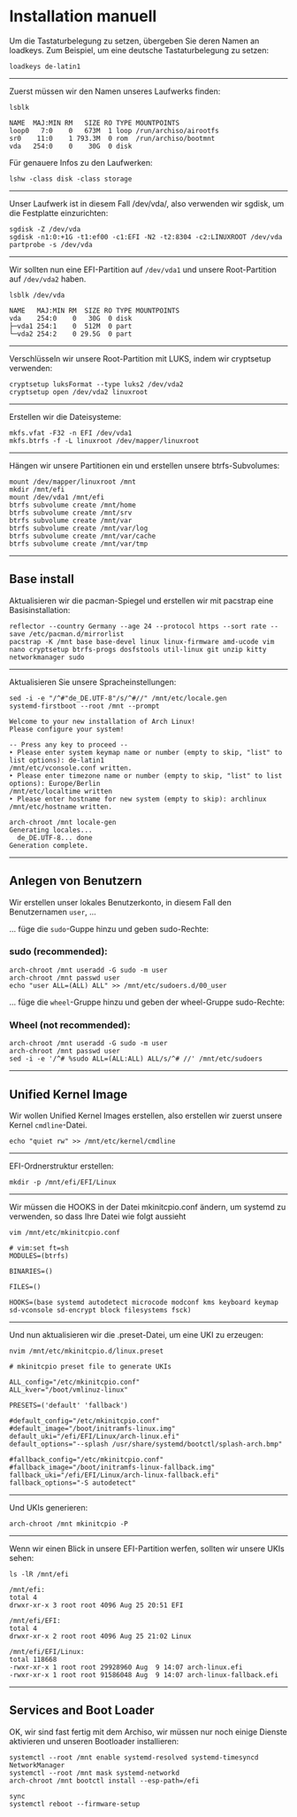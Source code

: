 # Installation manuell
Um die Tastaturbelegung zu setzen, übergeben Sie deren Namen an loadkeys. Zum Beispiel, um eine deutsche Tastaturbelegung zu setzen:
```
loadkeys de-latin1
```
---
Zuerst müssen wir den Namen unseres Laufwerks finden:
```
lsblk
```
```
NAME  MAJ:MIN RM   SIZE RO TYPE MOUNTPOINTS
loop0   7:0    0   673M  1 loop /run/archiso/airootfs
sr0    11:0    1 793.3M  0 rom  /run/archiso/bootmnt
vda   254:0    0    30G  0 disk 
```

Für genauere Infos zu den Laufwerken:
```
lshw -class disk -class storage
```

---

Unser Laufwerk ist in diesem Fall /dev/vda/, also verwenden wir sgdisk, um die Festplatte einzurichten:
```
sgdisk -Z /dev/vda
sgdisk -n1:0:+1G -t1:ef00 -c1:EFI -N2 -t2:8304 -c2:LINUXROOT /dev/vda
partprobe -s /dev/vda
```
---

Wir sollten nun eine EFI-Partition auf `/dev/vda1` und unsere Root-Partition auf `/dev/vda2` haben.

```
lsblk /dev/vda
```
```
NAME   MAJ:MIN RM  SIZE RO TYPE MOUNTPOINTS
vda    254:0    0   30G  0 disk 
├─vda1 254:1    0  512M  0 part 
└─vda2 254:2    0 29.5G  0 part
```

---

Verschlüsseln wir unsere Root-Partition mit LUKS, indem wir cryptsetup verwenden:

```
cryptsetup luksFormat --type luks2 /dev/vda2
cryptsetup open /dev/vda2 linuxroot
```
---

Erstellen wir die Dateisysteme:
```
mkfs.vfat -F32 -n EFI /dev/vda1
mkfs.btrfs -f -L linuxroot /dev/mapper/linuxroot
```

---

Hängen wir unsere Partitionen ein und erstellen unsere btrfs-Subvolumes:

```
mount /dev/mapper/linuxroot /mnt
mkdir /mnt/efi
mount /dev/vda1 /mnt/efi
btrfs subvolume create /mnt/home
btrfs subvolume create /mnt/srv
btrfs subvolume create /mnt/var
btrfs subvolume create /mnt/var/log
btrfs subvolume create /mnt/var/cache
btrfs subvolume create /mnt/var/tmp
```
---

## Base install

Aktualisieren wir die pacman-Spiegel und erstellen wir mit pacstrap eine Basisinstallation:
```
reflector --country Germany --age 24 --protocol https --sort rate --save /etc/pacman.d/mirrorlist
pacstrap -K /mnt base base-devel linux linux-firmware amd-ucode vim nano cryptsetup btrfs-progs dosfstools util-linux git unzip kitty networkmanager sudo
```

---

Aktualisieren Sie unsere Spracheinstellungen:
```
sed -i -e "/^#"de_DE.UTF-8"/s/^#//" /mnt/etc/locale.gen
systemd-firstboot --root /mnt --prompt
```

```
Welcome to your new installation of Arch Linux!
Please configure your system!

-- Press any key to proceed --
‣ Please enter system keymap name or number (empty to skip, "list" to list options): de-latin1
/mnt/etc/vconsole.conf written.
‣ Please enter timezone name or number (empty to skip, "list" to list options): Europe/Berlin
/mnt/etc/localtime written
‣ Please enter hostname for new system (empty to skip): archlinux
/mnt/etc/hostname written.

arch-chroot /mnt locale-gen
Generating locales...
  de_DE.UTF-8... done
Generation complete.
```
---
## Anlegen von Benutzern

Wir erstellen unser lokales Benutzerkonto, in diesem Fall den Benutzernamen `user`, ...

... füge die `sudo`-Guppe hinzu und geben sudo-Rechte:

### sudo (recommended):
```
arch-chroot /mnt useradd -G sudo -m user 
arch-chroot /mnt passwd user
echo "user ALL=(ALL) ALL" >> /mnt/etc/sudoers.d/00_user
```
... füge die `wheel`-Gruppe hinzu und geben der wheel-Gruppe sudo-Rechte:

### Wheel (not recommended):
```
arch-chroot /mnt useradd -G sudo -m user 
arch-chroot /mnt passwd user
sed -i -e '/^# %sudo ALL=(ALL:ALL) ALL/s/^# //' /mnt/etc/sudoers
```

---
## Unified Kernel Image

Wir wollen Unified Kernel Images erstellen, also erstellen wir zuerst unsere Kernel `cmdline`-Datei.

```
echo "quiet rw" >> /mnt/etc/kernel/cmdline
```
---

EFI-Ordnerstruktur erstellen:

```
mkdir -p /mnt/efi/EFI/Linux
```
---

Wir müssen die HOOKS in der Datei mkinitcpio.conf ändern, um systemd zu verwenden, so dass Ihre Datei wie folgt aussieht

```
vim /mnt/etc/mkinitcpio.conf
```

```
# vim:set ft=sh
MODULES=(btrfs)

BINARIES=()

FILES=()

HOOKS=(base systemd autodetect microcode modconf kms keyboard keymap sd-vconsole sd-encrypt block filesystems fsck)
```
---
Und nun aktualisieren wir die .preset-Datei, um eine UKI zu erzeugen:

```
nvim /mnt/etc/mkinitcpio.d/linux.preset
```
```
# mkinitcpio preset file to generate UKIs

ALL_config="/etc/mkinitcpio.conf"
ALL_kver="/boot/vmlinuz-linux"

PRESETS=('default' 'fallback')

#default_config="/etc/mkinitcpio.conf"
#default_image="/boot/initramfs-linux.img"
default_uki="/efi/EFI/Linux/arch-linux.efi"
default_options="--splash /usr/share/systemd/bootctl/splash-arch.bmp"

#fallback_config="/etc/mkinitcpio.conf"
#fallback_image="/boot/initramfs-linux-fallback.img"
fallback_uki="/efi/EFI/Linux/arch-linux-fallback.efi"
fallback_options="-S autodetect"
```
---

Und UKIs generieren:
```
arch-chroot /mnt mkinitcpio -P
```

---

Wenn wir einen Blick in unsere EFI-Partition werfen, sollten wir unsere UKIs sehen:
```
ls -lR /mnt/efi
```
```
/mnt/efi:
total 4
drwxr-xr-x 3 root root 4096 Aug 25 20:51 EFI

/mnt/efi/EFI:
total 4
drwxr-xr-x 2 root root 4096 Aug 25 21:02 Linux

/mnt/efi/EFI/Linux:
total 118668
-rwxr-xr-x 1 root root 29928960 Aug  9 14:07 arch-linux.efi
-rwxr-xr-x 1 root root 91586048 Aug  9 14:07 arch-linux-fallback.efi
```
---

## Services and Boot Loader

OK, wir sind fast fertig mit dem Archiso, wir müssen nur noch einige Dienste aktivieren und unseren Bootloader installieren:

```
systemctl --root /mnt enable systemd-resolved systemd-timesyncd NetworkManager
systemctl --root /mnt mask systemd-networkd
arch-chroot /mnt bootctl install --esp-path=/efi
```
```
sync
systemctl reboot --firmware-setup
```
